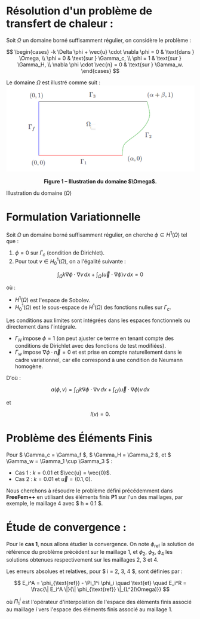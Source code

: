 # Résolution d'un problème de transfert de chaleur :

Soit $\Omega$ un domaine borné suffisamment régulier, on considère le problème :

$$
\begin{cases}
    -k \Delta \phi + \vec{u} \cdot \nabla \phi = 0 & \text{dans } \Omega, \\
    \phi = 0 & \text{sur } \Gamma_c, \\
    \phi = 1 & \text{sur } \Gamma_H, \\
    \nabla \phi \cdot \vec{n} = 0 & \text{sur } \Gamma_w.
\end{cases}
$$

Le domaine $\Omega$ est illustré comme suit :
![Illustration du domaine $\Omega$](GeometrieOmega.PNG)

<figcaption style="text-align: center; font-weight: bold;">
Figure 1 – Illustration du domaine $\Omega$.
</figcaption>


Illustration du domaine ($\Omega$)

# Formulation Variationnelle

Soit $\Omega$ un domaine borné suffisamment régulier, on cherche $\phi \in H^1(\Omega)$ tel que :

1. $\phi = 0$ sur $\Gamma_c$ (condition de Dirichlet).
2. Pour tout $v \in H^1_0(\Omega)$, on a l'égalité suivante :

$$
\int_\Omega k \nabla \phi \cdot \nabla v \, dx + \int_\Omega (\vec{u} \cdot \nabla \phi) v \, dx = 0
$$

où :

- $H^1(\Omega)$ est l'espace de Sobolev.
- $H^1_0(\Omega)$ est le sous-espace de $H^1(\Omega)$ des fonctions nulles sur $\Gamma_c$.

Les conditions aux limites sont intégrées dans les espaces fonctionnels ou directement dans l'intégrale.

- $\Gamma_H$ impose $\phi = 1$ (on peut ajuster ce terme en tenant compte des conditions de Dirichlet avec des fonctions de test modifiées).
- $\Gamma_w$ impose $\nabla \phi \cdot \vec{n} = 0$ et est prise en compte naturellement dans le cadre variationnel, car elle correspond à une condition de Neumann homogène.

D'où :

$$
a(\phi, v) = \int_\Omega k \nabla \phi \cdot \nabla v \, dx + \int_\Omega (\vec{u} \cdot \nabla \phi) v \, dx
$$

et

$$
l(v) = 0.
$$

# Problème des Éléments Finis

Pour $ \Gamma_c = \Gamma_f $, $ \Gamma_H = \Gamma_2 $, et $ \Gamma_w = \Gamma_1 \cup \Gamma_3 $ :

- Cas 1 : $k = 0.01$ et $\vec{u} = \vec{0}$.
- Cas 2 : $k = 0.01$ et $\vec{u} = (0.1, 0)$.

Nous cherchons à résoudre le problème défini précédemment dans **FreeFem++** en utilisant des éléments finis **P1** sur l'un des maillages, par exemple, le maillage 4 avec $ h = 0.1 $.

# Étude de convergence :

Pour le **cas 1**, nous allons étudier la convergence. On note $\phi_{\text{ref}}$ la solution de référence du problème précédent sur le maillage 1, et $\phi_2$, $\phi_3$, $\phi_4$ les solutions obtenues respectivement sur les maillages 2, 3 et 4.

Les erreurs absolues et relatives, pour $ i = 2, 3, 4 $, sont définies par :

$$
E_i^A = \phi_{\text{ref}} - \Pi_1^i \phi_i \quad \text{et} \quad E_i^R = \frac{\| E_i^A \|}{\| \phi_{\text{ref}} \|_{L^2(\Omega)}}
$$

où $\Pi_1^i$ est l'opérateur d'interpolation de l'espace des éléments finis associé au maillage $i$ vers l'espace des éléments finis associé au maillage 1.
